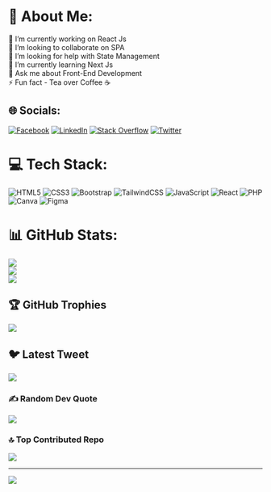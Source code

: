 # 💫 About Me:
🔭 I’m currently working on React Js<br>👯 I’m looking to collaborate on SPA<br>🤝 I’m looking for help with State Management<br>🌱 I’m currently learning Next Js<br>💬 Ask me about Front-End Development<br>⚡ Fun fact - Tea over Coffee ☕


## 🌐 Socials:
[![Facebook](https://img.shields.io/badge/Facebook-%231877F2.svg?logo=Facebook&logoColor=white)](https://facebook.com/saakibmahbub) [![LinkedIn](https://img.shields.io/badge/LinkedIn-%230077B5.svg?logo=linkedin&logoColor=white)](https://linkedin.com/in/sakibmahbub) [![Stack Overflow](https://img.shields.io/badge/-Stackoverflow-FE7A16?logo=stack-overflow&logoColor=white)](https://stackoverflow.com/users/13770810) [![Twitter](https://img.shields.io/badge/Twitter-%231DA1F2.svg?logo=Twitter&logoColor=white)](https://twitter.com/saakibmahbub) 

# 💻 Tech Stack:
![HTML5](https://img.shields.io/badge/html5-%23E34F26.svg?style=for-the-badge&logo=html5&logoColor=white) ![CSS3](https://img.shields.io/badge/css3-%231572B6.svg?style=for-the-badge&logo=css3&logoColor=white) ![Bootstrap](https://img.shields.io/badge/bootstrap-%23563D7C.svg?style=for-the-badge&logo=bootstrap&logoColor=white) ![TailwindCSS](https://img.shields.io/badge/tailwindcss-%2338B2AC.svg?style=for-the-badge&logo=tailwind-css&logoColor=white) ![JavaScript](https://img.shields.io/badge/javascript-%23323330.svg?style=for-the-badge&logo=javascript&logoColor=%23F7DF1E) ![React](https://img.shields.io/badge/react-%2320232a.svg?style=for-the-badge&logo=react&logoColor=%2361DAFB) ![PHP](https://img.shields.io/badge/php-%23777BB4.svg?style=for-the-badge&logo=php&logoColor=white) ![Canva](https://img.shields.io/badge/Canva-%2300C4CC.svg?style=for-the-badge&logo=Canva&logoColor=white) 	![Figma](https://img.shields.io/badge/figma-%23F24E1E.svg?style=for-the-badge&logo=figma&logoColor=white)
# 📊 GitHub Stats:
![](https://github-readme-stats.vercel.app/api?username=sakibmahbub&theme=highcontrast&hide_border=true&include_all_commits=true&count_private=true)<br/>
![](https://github-readme-streak-stats.herokuapp.com/?user=sakibmahbub&theme=highcontrast&hide_border=true)<br/>
![](https://github-readme-stats.vercel.app/api/top-langs/?username=sakibmahbub&theme=highcontrast&hide_border=true&include_all_commits=true&count_private=true&layout=compact)

## 🏆 GitHub Trophies
![](https://github-profile-trophy.vercel.app/?username=sakibmahbub&theme=radical&no-frame=true&no-bg=false&margin-w=4)

## 🐦 Latest Tweet
[![](https://gtce.itsvg.in/api?username=saakibmahbub)](https://github.com/VishwaGauravIn/github-twitter-card-embed)

### ✍️ Random Dev Quote
![](https://quotes-github-readme.vercel.app/api?type=horizontal&theme=radical)

### 🔝 Top Contributed Repo
![](https://github-contributor-stats.vercel.app/api?username=sakibmahbub&limit=5&theme=radical&combine_all_yearly_contributions=true)

---
[![](https://visitcount.itsvg.in/api?id=sakibmahbub&icon=0&color=0)](https://visitcount.itsvg.in)

<!-- Proudly created with GPRM ( https://gprm.itsvg.in ) -->
